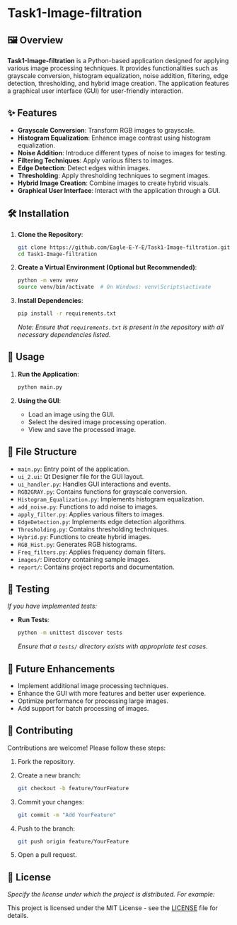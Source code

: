 # Task1-Image-filtration

## 🖼️ Overview

**Task1-Image-filtration** is a Python-based application designed for applying various image processing techniques. It provides functionalities such as grayscale conversion, histogram equalization, noise addition, filtering, edge detection, thresholding, and hybrid image creation. The application features a graphical user interface (GUI) for user-friendly interaction.

## ✨ Features

- **Grayscale Conversion**: Transform RGB images to grayscale.
- **Histogram Equalization**: Enhance image contrast using histogram equalization.
- **Noise Addition**: Introduce different types of noise to images for testing.
- **Filtering Techniques**: Apply various filters to images.
- **Edge Detection**: Detect edges within images.
- **Thresholding**: Apply thresholding techniques to segment images.
- **Hybrid Image Creation**: Combine images to create hybrid visuals.
- **Graphical User Interface**: Interact with the application through a GUI.

## 🛠️ Installation

1. **Clone the Repository**:

   ```bash
   git clone https://github.com/Eagle-E-Y-E/Task1-Image-filtration.git
   cd Task1-Image-filtration
   ```

2. **Create a Virtual Environment (Optional but Recommended)**:

   ```bash
   python -m venv venv
   source venv/bin/activate  # On Windows: venv\Scripts\activate
   ```

3. **Install Dependencies**:

   ```bash
   pip install -r requirements.txt
   ```

   *Note: Ensure that `requirements.txt` is present in the repository with all necessary dependencies listed.*

## 🚀 Usage

1. **Run the Application**:

   ```bash
   python main.py
   ```

2. **Using the GUI**:

   - Load an image using the GUI.
   - Select the desired image processing operation.
   - View and save the processed image.

## 📁 File Structure

- `main.py`: Entry point of the application.
- `ui_2.ui`: Qt Designer file for the GUI layout.
- `ui_handler.py`: Handles GUI interactions and events.
- `RGB2GRAY.py`: Contains functions for grayscale conversion.
- `Histogram_Equalization.py`: Implements histogram equalization.
- `add_noise.py`: Functions to add noise to images.
- `apply_filter.py`: Applies various filters to images.
- `EdgeDetection.py`: Implements edge detection algorithms.
- `Thresholding.py`: Contains thresholding techniques.
- `Hybrid.py`: Functions to create hybrid images.
- `RGB_Hist.py`: Generates RGB histograms.
- `Freq_filters.py`: Applies frequency domain filters.
- `images/`: Directory containing sample images.
- `report/`: Contains project reports and documentation.

## 🧪 Testing

*If you have implemented tests:*

- **Run Tests**:

  ```bash
  python -m unittest discover tests
  ```

  *Ensure that a `tests/` directory exists with appropriate test cases.*

## 📌 Future Enhancements

- Implement additional image processing techniques.
- Enhance the GUI with more features and better user experience.
- Optimize performance for processing large images.
- Add support for batch processing of images.

## 🤝 Contributing

Contributions are welcome! Please follow these steps:

1. Fork the repository.
2. Create a new branch:

   ```bash
   git checkout -b feature/YourFeature
   ```

3. Commit your changes:

   ```bash
   git commit -m "Add YourFeature"
   ```

4. Push to the branch:

   ```bash
   git push origin feature/YourFeature
   ```

5. Open a pull request.

## 📄 License

*Specify the license under which the project is distributed. For example:*

This project is licensed under the MIT License - see the [LICENSE](LICENSE) file for details.
